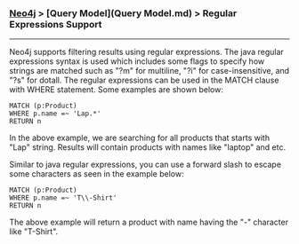 

### [Neo4j](../Neo4j.md) > [Query Model](Query Model.md) > Regular Expressions Support
___


Neo4j supports filtering results using regular expressions. The java regular expressions syntax is used which includes some flags to specify how strings are matched such as "?m" for multiline, "?i" for case-insensitive, and "?s" for dotall. The regular expressions can be used in the MATCH clause with WHERE statement.  Some examples are shown below:


````
MATCH (p:Product)
WHERE p.name =~ 'Lap.*'
RETURN n
````

In the above example, we are searching for all products that starts with "Lap" string. Results will contain products with names like "laptop" and etc.


Similar to java regular expressions, you can use a forward slash to escape some characters as seen in the example below:

````
MATCH (p:Product)
WHERE p.name =~ 'T\\-Shirt'
RETURN n
````

The above example will return a product with name having the "-" character like "T-Shirt".




